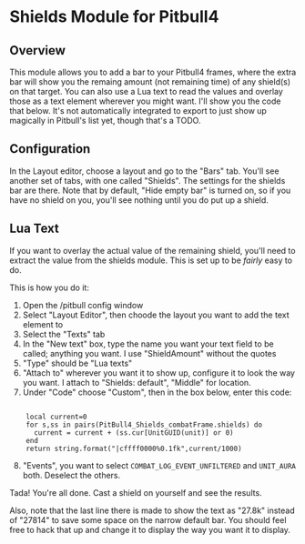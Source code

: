Shields Module for Pitbull4
===========================

Overview
--------

This module allows you to add a bar to your Pitbull4 frames, where the extra bar will show you the remaing amount (not remaining time) of any shield(s) on that target.  You can also use a Lua text to read the values and overlay those as a text element wherever you might want.  I'll show you the code that below.  It's not automatically integrated to export to just show up magically in Pitbull's list yet, though that's a TODO.

Configuration
-------------
In the Layout editor, choose a layout and go to the "Bars" tab.  You'll see another set of tabs, with one called "Shields".  The settings for the shields bar are there.  Note that by default, "Hide empty bar" is turned on, so if you have no shield on you, you'll see nothing until you do put up a shield.


Lua Text
--------
If you want to overlay the actual value of the remaining shield, you'll need to extract the value from the shields module.  This is set up to be *fairly* easy to do.

This is how you do it:

1. Open the /pitbull config window
2. Select "Layout Editor", then choode the layout you want to add the text element to
3. Select the "Texts" tab
4. In the "New text" box, type the name you want your text field to be called; anything you want.  I use "ShieldAmount" without the quotes
5. "Type" should be "Lua texts"
6. "Attach to" wherever you want it to show up, configure it to look the way you want.  I attach to "Shields: default", "Middle" for location.
7. Under "Code" choose "Custom", then in the box below, enter this code:

<pre><code>
	local current=0
	for s,ss in pairs(PitBull4_Shields_combatFrame.shields) do
	  current = current + (ss.cur[UnitGUID(unit)] or 0)
	end
	return string.format("|cffff0000%0.1fk",current/1000)
</code></pre>

8. "Events", you want to select `COMBAT_LOG_EVENT_UNFILTERED` and `UNIT_AURA` both.  Deselect the others.

Tada!  You're all done.  Cast a shield on yourself and see the results.

Also, note that the last line there is made to show the text as "27.8k" instead of "27814" to save some space on the narrow default bar.  You should feel free to hack that up and change it to display the way you want it to display.
